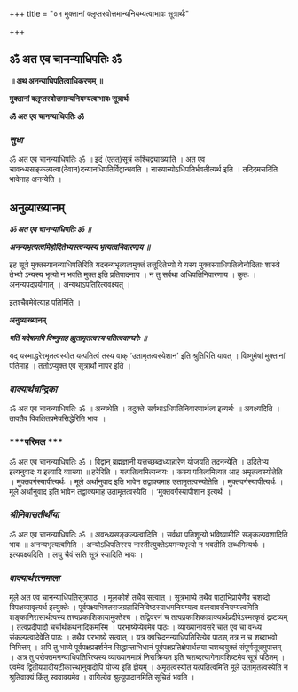 +++
title = "०१ मुक्तानां क्लृप्तस्वोत्तमान्यनियम्यत्वाभावः सूत्रार्थः"

+++


## ॐ अत एव चानन्याधिपतिः ॐ

**॥ अथ अनन्याधिपतित्वाधिकरणम् ॥**

**मुक्तानां क्लृप्तस्वोत्तमान्यनियम्यत्वाभावः सूत्रार्थः**

**ॐ अत एव चानन्याधिपतिः ॐ**

### ***सुधा***

ॐ अत एव चानन्याधिपतिः ॐ ॥ इदं (एतत्)सूत्रं कश्चिद्व्याख्याति । अत एव चावन्ध्यसङ्कल्पत्वा(देवान)दन्यानधिपतिर्विद्वान्भवति । नास्यान्योऽधिपतिर्भवतीत्यर्थ इति । तदिदमसदिति भावेनाह अनन्येति ।

## **अनुव्याख्यानम्**

***ॐ अत एव चानन्याधिपतिः ॐ ॥***

***अनन्यभृत्यत्वमिहोदितेभ्यस्त्वन्यस्य भृत्यत्वनिवारणाय ॥***

इह सूत्रे मुक्तस्यानन्याधिपतिरिति यदनन्यभृत्यत्वमुक्तं तत्तूदितेभ्यो ये यस्य मुक्तस्याधिपतित्वेनोदिताः शास्त्रे तेभ्यो ऽन्यस्य भृत्यो न भवति मुक्त इति प्रतिपादनाय । न तु सर्वथा अधिपतिनिवारणाय । कुतः । अनन्यपदप्रयोगात् । अन्यथाऽपतिरित्यवक्ष्यत् ।

इतश्चैवमेवेत्याह पतिमिति ।

**अनुव्याख्यानम्**

***पतिं यदेषामपि विष्णुमाह ह्युतामृतत्वस्य पतित्ववाग्घरेः ॥***

यद् यस्माद्धरेरमृतत्वस्योत यत्पतित्वं तस्य वाक् ‘उतामृतत्वस्येशान’ इति श्रुतिरिति यावत् । विष्णुमेषां मुक्तानां पतिमाह । ततोऽप्युक्त एव सूत्रार्थो नापर इति ।

### ***वाक्यार्थचन्द्रिका***

ॐ अत एव चानन्याधिपतिः ॐ ॥ अन्यथेति । तदुक्तेः सर्वथाऽधिपतिनिवारणार्थत्व इत्यर्थः ॥ अवक्ष्यदिति । तावतैव विवक्षितप्रमेयसिद्धेरिति भावः ।

### ***परिमल ***

ॐ अत एव चानन्याधिपतिः ॐ । विद्वान् ब्रह्मज्ञानी यत्तच्छब्दाध्याहारेण योजयति तदनन्येति । उदितेभ्य इत्यनुवादः य इत्यादि व्याख्या ॥ हरेरिति । यत्पतित्वमित्यन्वयः । कस्य पतित्वमित्यत आह अमृतत्वस्योतेति । मुक्तवर्गस्यापीत्यर्थः । मूले अर्थानुवाद इति भावेन तद्वाक्यमाह उतामृतत्वस्योतेति । मुक्तवर्गस्यापीत्यर्थः । मूले अर्थानुवाद इति भावेन तद्वाक्यमाह उतामृतत्वस्येति । ‘मुक्तवर्गस्यापीशान इत्यर्थः ।

### ***श्रीनिवासतीर्थीया***

ॐ अत एव चानन्याधिपतिः ॐ ॥ अवन्ध्यसङ्कल्पत्वादिति । सर्वथा पतिशून्यो भविष्यामीति सङ्कल्पवशादिति भावः ॥ अनन्यभृत्यत्वमिति । अन्योऽधिपतिरस्य नास्तीत्युक्तेऽयमन्यभृत्यो न भवतीति लब्धमित्यर्थः । इत्यवक्ष्यदिति । लघु चैवं सति सूत्रं स्यादिति भावः ।

### ***वाक्यार्थरत्नमाला***

मूले अत एव चानन्याधिपतिसूत्रपाठः । मूलकोशे तथैव सत्वात् । सूत्रभाष्ये तथैव पाठाभिप्रायेणैव चशब्दो विपक्षव्यावृत्यर्थ इत्युक्तेः । पूर्वपक्ष्यभिमतराजग्रहादिनिविष्टस्याधमनियम्यत्व वत्स्वावरनियम्यत्वमिति शङ्कानिरासार्थत्वस्य तत्त्वप्रकाशिकायामुक्तेश्च । तद्विवरणं च तत्वप्रकाशिकावाक्यार्थप्रदीपेऽस्मत्कृतं द्रष्टव्यम् । तत्वप्रदीपादौ चर्चार्थकथनादिकमस्मि । परभाष्येप्येवमेव पाठः । व्याख्यानावसरे चात एव चा वन्ध्य संकल्पत्वादेवेति पाठः । तथैव परभाष्ये सत्वात् । यत्र क्वचिदनन्याधिपतिरित्येव पाठस् तत्र न च शब्दाभवो निमित्तम् । अपि तु भाष्ये पूर्वपक्षप्रदर्शनेन सिद्धान्ताभिधानं पूर्वपक्षप्रतिक्षेपार्थतया चशब्दयुक्तं संपूर्णसूत्रमुपात्तम् । अत्र तु परोक्तमनन्याधिपतिरित्यस्य व्याख्यानमात्रं निराक्रियत इति चशब्दत्यागेनावशिष्टमेव सूत्रं पठितम् । एवमेव द्वितीयपादीयटीकास्थानुवादोपि योज्य इति ज्ञेयम् । अमृतत्वस्योत यत्पतित्वमिति मूले उतामृतत्वस्येति न श्रुतिवाक्यं किंतु स्ववाक्यमेव । वागित्येव श्रुत्युपादानमिति सूचितं भवति ।

